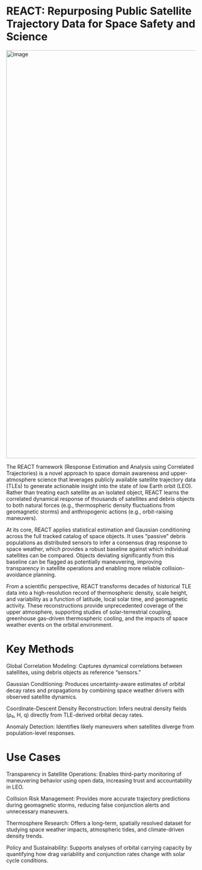 # REACT: Repurposing Public Satellite Trajectory Data for Space Safety and Science

<img width="2368" height="1082" alt="image" src="https://github.com/user-attachments/assets/9729d976-934d-4cc4-bacb-e8a75aa01eee" />

The REACT framework (Response Estimation and Analysis using Correlated Trajectories) is a novel approach to space domain awareness and upper-atmosphere science that leverages publicly available satellite trajectory data (TLEs) to generate actionable insight into the state of low Earth orbit (LEO). Rather than treating each satellite as an isolated object, REACT learns the correlated dynamical response of thousands of satellites and debris objects to both natural forces (e.g., thermospheric density fluctuations from geomagnetic storms) and anthropogenic actions (e.g., orbit-raising maneuvers).

At its core, REACT applies statistical estimation and Gaussian conditioning across the full tracked catalog of space objects. It uses “passive” debris populations as distributed sensors to infer a consensus drag response to space weather, which provides a robust baseline against which individual satellites can be compared. Objects deviating significantly from this baseline can be flagged as potentially maneuvering, improving transparency in satellite operations and enabling more reliable collision-avoidance planning.

From a scientific perspective, REACT transforms decades of historical TLE data into a high-resolution record of thermospheric density, scale height, and variability as a function of latitude, local solar time, and geomagnetic activity. These reconstructions provide unprecedented coverage of the upper atmosphere, supporting studies of solar-terrestrial coupling, greenhouse gas–driven thermospheric cooling, and the impacts of space weather events on the orbital environment.

# Key Methods
Global Correlation Modeling: Captures dynamical correlations between satellites, using debris objects as reference “sensors.”

Gaussian Conditioning: Produces uncertainty-aware estimates of orbital decay rates and propagations by combining space weather drivers with observed satellite dynamics.

Coordinate-Descent Density Reconstruction: Infers neutral density fields (ρ₀, H, q) directly from TLE-derived orbital decay rates.

Anomaly Detection: Identifies likely maneuvers when satellites diverge from population-level responses.

# Use Cases
Transparency in Satellite Operations: Enables third-party monitoring of maneuvering behavior using open data, increasing trust and accountability in LEO.

Collision Risk Management: Provides more accurate trajectory predictions during geomagnetic storms, reducing false conjunction alerts and unnecessary maneuvers.

Thermosphere Research: Offers a long-term, spatially resolved dataset for studying space weather impacts, atmospheric tides, and climate-driven density trends.

Policy and Sustainability: Supports analyses of orbital carrying capacity by quantifying how drag variability and conjunction rates change with solar cycle conditions.
